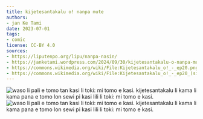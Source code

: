 ```yaml
---
title: kijetesantakalu o! nanpa mute
authors:
- jan Ke Tami
date: 2023-07-01
tags:
- comic
license: CC-BY 4.0
sources:
- https://liputenpo.org/lipu/nanpa-nasin/
- https://janketami.wordpress.com/2024/09/30/kijetesantakalu-o-nanpa-mute/
- https://commons.wikimedia.org/wiki/File:Kijetesantakalu_o!_-_ep20.png
- https://commons.wikimedia.org/wiki/File:Kijetesantakalu_o!_-_ep20_(sitelen_pona).png
---
```


![waso li pali e tomo tan kasi li toki: mi tomo e kasi. kijetesantakalu li kama li kama pana e tomo lon sewi pi kasi lili li toki: mi tomo e kasi.](https://upload.wikimedia.org/wikipedia/commons/1/10/Kijetesantakalu_o%21_-_ep20.png)
![waso li pali e tomo tan kasi li toki: mi tomo e kasi. kijetesantakalu li kama li kama pana e tomo lon sewi pi kasi lili li toki: mi tomo e kasi.](https://upload.wikimedia.org/wikipedia/commons/b/be/Kijetesantakalu_o%21_-_ep20_%28sitelen_pona%29.png)